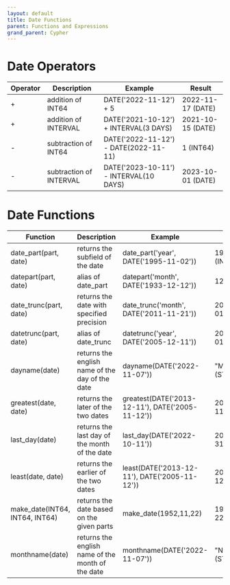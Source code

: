 ```yaml
---
layout: default
title: Date Functions
parent: Functions and Expressions 
grand_parent: Cypher
---
```


# Date Operators

| Operator | Description | Example | Result |
| ----------- | ----------- |  ----------- |  ----------- |
| + | addition of INT64 | DATE('2022-11-12') + 5  | 2022-11-17 (DATE) | 
| + | addition of INTERVAL | DATE('2021-10-12') + INTERVAL(3 DAYS) | 2021-10-15 (DATE) |
| - | subtraction of INT64 | DATE('2022-11-12') - DATE(2022-11-11) | 1 (INT64)|
| - | subtraction of INTERVAL | DATE('2023-10-11') - INTERVAL(10 DAYS) | 2023-10-01 (DATE) |

# Date Functions

| Function | Description | Example | Result |
| ----------- | ----------- |  ----------- |  ----------- |
| date_part(part, date) | returns the subfield of the date | date_part('year', DATE('1995-11-02')) | 1995 (INT64) |
| datepart(part, date) | alias of date_part | datepart('month', DATE('1933-12-12')) | 12 (INT64) |
| date_trunc(part, date) | returns the date with specified precision | date_trunc('month', DATE('2011-11-21')) | 2011-11-01 (DATE) |
| datetrunc(part, date)	| alias of date_trunc | datetrunc('year', DATE('2005-12-11')) | 2005-12-01 (DATE) |
| dayname(date) | returns the english name of the day of the date | dayname(DATE('2022-11-07')) | "Monday" (STRING) | 
| greatest(date, date) | returns the later of the two dates | greatest(DATE('2013-12-11'), DATE('2005-11-12')) | 2013-12-11 (DATE) |
| last_day(date) | returns the last day of the month of the date | last_day(DATE('2022-10-11')) | 2022-10-31 (DATE) |
| least(date, date) | returns the earlier of the two dates | least(DATE('2013-12-11'), DATE('2005-11-12')) | 2005-11-12 (DATE) |
| make_date(INT64, INT64, INT64)	 | returns the date based on the given parts | make_date(1952,11,22) | 1952-11-22 (DATE) |
| monthname(date) | returns the english name of the month of the date | monthname(DATE('2022-11-07')) | "November" (STRING) |
